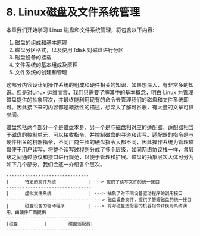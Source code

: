 # 8. Linux磁盘及文件系统管理
本章我们开始学习 Linux 磁盘和文件系统管理，将包含以下内容:
1. 磁盘的组成和基本原理
2. 磁盘分区格式，以及使用 fdisk 对磁盘进行分区
3. 磁盘设备的挂载
3. 文件系统的基本组成及原理
4. 文件系统的创建和管理

这部分内容设计到操作系统的组成和硬件相关的知识，如果想深入，有非常多的知识。但是对Linux 运维而言，我们只需要了解其中的基本概念，明白 Linux 为管理磁盘提供的抽象层次，并最终能利用现有的命令去管理我们的磁盘和文件系统即可。因此接下来的内容都是概括性的描述，想深入了解可谷歌，有大量的文章可供参阅。

磁盘包括两个部分一个是磁盘本身，另一个是与磁盘相对应的适配器，适配器相当于磁盘的控制单元，可以接收指令，并控制磁盘的寻道和读写。适配器的指令是与硬件相关的机器指令，不同厂商生长的硬盘指令大都不同，因此操作系统为管理磁盘便于用户读写，将整个读写过程划分成了多个层级，如同网络协议栈一样，各层级之间通过协议和接口进行规范，以便于管理和扩展。磁盘的抽象层次大体可分为如下几个部分，我们会逐一介绍各个层次。
```
-------------------------------
|      特定的文件系统            | ---> 提供了读写文件的统一接口
--------------------------------
|      虚拟文件系统              | ---> 抽象了对不同设备驱动程序的调用接口
-------------------------------- ---> 磁盘设备文件，提供了管理磁盘的统一接口
|      磁盘设备的驱动程序         | ---> 将对磁盘适配器的机器指令转换为系统调用，由硬件厂商提供
--------------------------------   
|磁盘          |        磁盘适配器|   
---------------------------------
```
